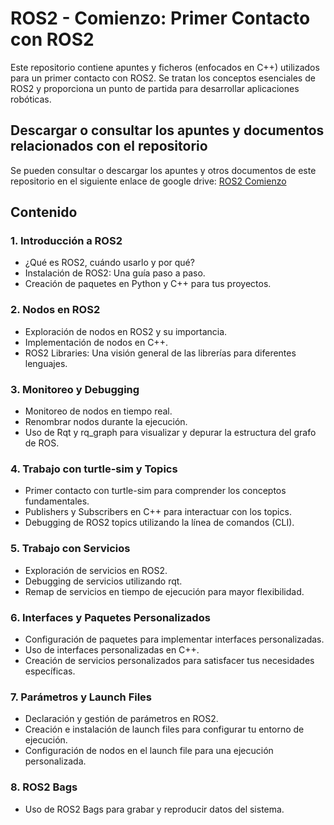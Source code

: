 # ROS2 - Comienzo: Primer Contacto con ROS2

Este repositorio contiene apuntes y ficheros (enfocados en C++) utilizados para un primer contacto con ROS2. Se tratan los conceptos esenciales de ROS2 y proporciona un punto de partida para desarrollar aplicaciones robóticas.

## Descargar o consultar los apuntes y documentos relacionados con el repositorio

Se pueden consultar o descargar los apuntes y otros documentos de este repositorio en el siguiente enlace de google drive: [ROS2 Comienzo](https://drive.google.com/drive/folders/13paoMm4UFvVAeQwvcPlumXK1CglSB8m2?usp=sharing)

## Contenido

### 1. Introducción a ROS2
- ¿Qué es ROS2, cuándo usarlo y por qué?
- Instalación de ROS2: Una guía paso a paso.
- Creación de paquetes en Python y C++ para tus proyectos.

### 2. Nodos en ROS2
- Exploración de nodos en ROS2 y su importancia.
- Implementación de nodos en C++.
- ROS2 Libraries: Una visión general de las librerías para diferentes lenguajes.

### 3. Monitoreo y Debugging
- Monitoreo de nodos en tiempo real.
- Renombrar nodos durante la ejecución.
- Uso de Rqt y rq_graph para visualizar y depurar la estructura del grafo de ROS.

### 4. Trabajo con turtle-sim y Topics
- Primer contacto con turtle-sim para comprender los conceptos fundamentales.
- Publishers y Subscribers en C++ para interactuar con los topics.
- Debugging de ROS2 topics utilizando la línea de comandos (CLI).

### 5. Trabajo con Servicios
- Exploración de servicios en ROS2.
- Debugging de servicios utilizando rqt.
- Remap de servicios en tiempo de ejecución para mayor flexibilidad.

### 6. Interfaces y Paquetes Personalizados
- Configuración de paquetes para implementar interfaces personalizadas.
- Uso de interfaces personalizadas en C++.
- Creación de servicios personalizados para satisfacer tus necesidades específicas.

### 7. Parámetros y Launch Files
- Declaración y gestión de parámetros en ROS2.
- Creación e instalación de launch files para configurar tu entorno de ejecución.
- Configuración de nodos en el launch file para una ejecución personalizada.

### 8. ROS2 Bags
- Uso de ROS2 Bags para grabar y reproducir datos del sistema.

